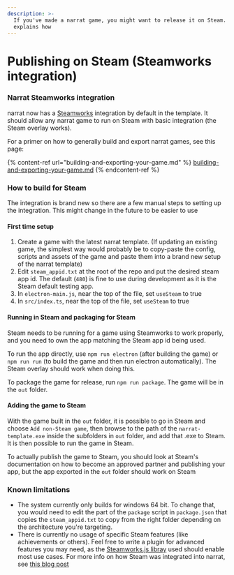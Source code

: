 ```yaml
---
description: >-
  If you've made a narrat game, you might want to release it on Steam. This page
  explains how
---
```


# Publishing on Steam (Steamworks integration)

### Narrat Steamworks integration

narrat now has a [Steamworks](https://partner.steamgames.com/) integration by default in the template. It should allow any narrat game to run on Steam with basic integration (the Steam overlay works).

For a primer on how to generally build and export narrat games, see this page:

{% content-ref url="building-and-exporting-your-game.md" %}
[building-and-exporting-your-game.md](building-and-exporting-your-game.md)
{% endcontent-ref %}

### How to build for Steam

The integration is brand new so there are a few manual steps to setting up the integration. This might change in the future to be easier to use

#### First time setup

1. Create a game with the latest narrat template. (If updating an existing game, the simplest way would probably be to copy-paste the config, scripts and assets of the game and paste them into a brand new setup of the narrat template)
2. Edit `steam_appid.txt` at the root of the repo and put the desired steam app id. The default (`480`) is fine to use during development as it is the Steam default testing app.
3. In `electron-main.js`, near the top of the file, set `useSteam` to true
4. In `src/index.ts`, near the top of the file, set `useSteam` to true

#### Running in Steam and packaging for Steam

Steam needs to be running for a game using Steamworks to work properly, and you need to own the app matching the Steam app id being used.

To run the app directly, use `npm run electron` (after building the game) or `npm run run` (to build the game and then run electron automatically). The Steam overlay should work when doing this.

To package the game for release, run `npm run package`. The game will be in the `out` folder.

#### Adding the game to Steam

With the game built in the `out` folder, it is possible to go in Steam and choose `Add non-Steam game`, then browse to the path of the `narrat-template.exe` inside the subfolders in `out` folder, and add that .exe to Steam. It is then possible to run the game in Steam.

To actually publish the game to Steam, you should look at Steam's documentation on how to become an approved partner and publishing your app, but the app exported in the `out` folder should work on Steam

### Known limitations

* The system currently only builds for windows 64 bit. To change that, you would need to edit the part of the `package` script in `package.json` that copies the `steam_appid.txt` to copy from the right folder depending on the architecture you're targeting.
* There is currently no usage of specific Steam features (like achievements or others). Feel free to write a plugin for advanced features you may need, as the [Steamworks.js libray](https://github.com/ceifa/steamworks.js) used should enable most use cases. For more info on how Steam was integrated into narrat, see [this blog post](https://www.liana.one/integrate-electron-steam-api-steamworks)
